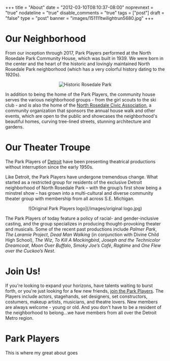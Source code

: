 +++
title = "About"
date = "2012-03-10T08:10:37-08:00"
noprevnext = "true"
nodateline = "true"
disable_comments = "true"
tags = ["post"]
draft = "false"
type = "post"
banner = "images/151111twilightrun5680.jpg"
+++

# Our Neighborhood

From our inception through 2017, Park Players performed at the North Rosedale Park Community House, which was built in 1939. We were born in the center and the heart of the historic and lovingly maintained North Rosedale Park neighborhood (which has a very colorful history dating to the 1920s).

<center>

![Historic Rosedale Park ](/images/rosedale-sign.jpg)

</center>

In addition to being the home of the Park Players, the community house serves the various neighborhood groups - from the girl scouts to the ski club - and is also the home of the [North Rosedale Civic Association](http://www.northrosedalepark.org/), a community organization that sponsors the annual house walk and other events, which are open to the public and showcases the neighborhood's beautiful homes, curving tree-lined streets, stunning architecture and gardens.

# Our Theater Troupe

The Park Players of [Detroit](http://www.detroitmi.gov/) have been presenting theatrical productions without interruption since the early 1950s.

Like Detroit, the Park Players have undergone tremendous change. What started as a restricted group for residents of the exclusive Detroit neighborhood of North Rosedale Park – with the group’s first show being a minstrel show – has grown into a multi-cultural and diverse community theater group with membership from all across S.E. Michigan.

<center>

![Original Park Players logo](/images/original logo.jpg)

</center>

The Park Players of today feature a policy of racial- and gender-inclusive casting, and the group specializes in producing thought-provoking theater and musicals. Some of the recent past productions include _Palmer Park_, _The Laramie Project_, _Dead Man Walking_ (in conjunction with Divine Child High School), _The Wiz_, _To Kill A Mockingbird_, _Joseph and the Technicolor Dreamcoat_, _Moon Over Buffalo_, _Smoky Joe’s Café_, _Ragtime_ and _One Flew over the Cuckoo’s Nest_.

# Join Us!

If you're looking to expand your horizons, have talents waiting to burst forth, or you're just looking for a few new friends, [join the Park Players](https://red.vendini.com/ticket-software.html?ms=639693f27b755e0f0872661a59791282&m=b364e9f86fbe38f65a0498a0a039ce7e&t=membership). The Players include actors, stagehands, set designers, set constructors, costumers, makeup artists, musicians, and theatre lovers. New members are always welcome - young or old. And you don't have to be a resident of the neighborhood to belong...we have members from all over the Detroit Metro region.

# Park Players

This is where my great about goes
